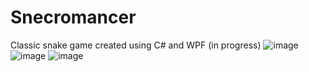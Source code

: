 # Snecromancer
Classic snake game created using C# and WPF (in progress)
![image](https://user-images.githubusercontent.com/74852815/204788952-47c9ccc1-9d5c-48be-bb35-59bdecd5f326.png)
![image](https://user-images.githubusercontent.com/74852815/204789787-0a86d431-6cff-4e9a-b836-afdca59c3b91.png)
![image](https://user-images.githubusercontent.com/74852815/204789081-b834c770-5700-4e76-b83d-7d522a3e6fd3.png)
